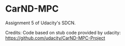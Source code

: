 # CarND-MPC

Assignment 5 of Udacity's SDCN.

Credits:
Code based on stub code provided by udacity: https://github.com/udacity/CarND-MPC-Project
